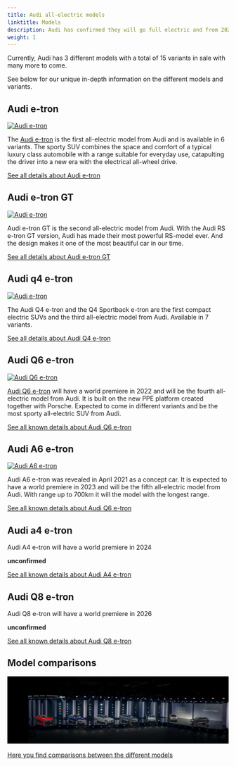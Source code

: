 ```yaml
---
title: Audi all-electric models
linktitle: Models
description: Audi has confirmed they will go full electric and from 2026 only develop all-electric models. Electrichgasgoneaudi.net has all the details about current all-electric models and what we know about the coming models.
weight: 1
---
```





Currently, Audi has 3 different models with a total of 15 variants in sale with many more to come.

See below for our unique in-depth information on the different models and variants.

## Audi e-tron

[![Audi e-tron](/models/e-tron/variants/variants1.jpg)](/models/e-tron/)

The [Audi e-tron](/models/e-tron/) is the first all-electric model from Audi and is available in 6 variants. The sporty SUV combines the space and comfort of a typical luxury class automobile with a range suitable for everyday use, catapulting the driver into a new era with the electrical all-wheel drive.

[See all details about Audi e-tron](/models/e-tron/)

## Audi e-tron GT

[![Audi e-tron](/models/e-tron-gt/variants/variants.jpg)](/models/e-tron-gt/)

Audi e-tron GT is the second all-electric model from Audi. With the Audi RS e-tron GT version, Audi has made their most powerful RS-model ever. And the design makes it one of the most beautiful car in our time.

[See all details about Audi e-tron GT](/models/e-tron-gt/)

## Audi q4 e-tron

[![Audi e-tron](/models/q4-e-tron/variants/variants1.jpg)](/models/q4-e-tron/)

The Audi Q4 e-tron and the Q4 Sportback e-tron are the first compact electric SUVs and the third all-electric model from Audi. Available in 7 variants.

[See all details about Audi Q4 e-tron](/models/q4-e-tron/)

## Audi Q6 e-tron

[![Audi Q6 e-tron](/models/q6-e-tron/prototype1.jpg)](/models/q6-e-tron/) 

[Audi Q6 e-tron](/models/q6-e-tron/) will have a world premiere in 2022 and will be the fourth all-electric model from Audi. It is built on the new PPE platform created together with Porsche. Expected to come in different variants and be the most sporty all-electric SUV from Audi.

[See all known details about Audi Q6 e-tron](/models/q6-e-tron/)

## Audi A6 e-tron

[![Audi A6 e-tron](/models/a6-e-tron/a6-etron-1.jpg)](/models/a6-e-tron/)

Audi A6 e-tron was revealed in April 2021 as a concept car. It is expected to have a world premiere in 2023 and will be the fifth all-electric model from Audi. With range up to 700km it will the model with the longest range.

[See all known details about Audi Q6 e-tron](/models/a6-e-tron/)

## Audi a4 e-tron

Audi A4 e-tron will have a world premiere in 2024

**unconfirmed**


[See all known details about Audi A4 e-tron](/models/a4-e-tron/)

## Audi Q8 e-tron

Audi Q8 e-tron will have a world premiere in 2026

**unconfirmed**

[See all known details about Audi Q8 e-tron](/models/q8-e-tron/)

## Model comparisons

![bilde](models.jpg "Audi all-electric models")

[Here you find comparisons between the different models](/models/comparisons/)